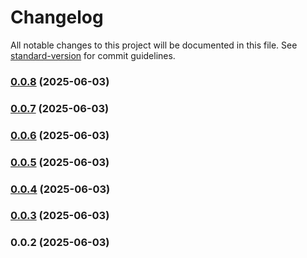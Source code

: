 # Changelog

All notable changes to this project will be documented in this file. See [standard-version](https://github.com/conventional-changelog/standard-version) for commit guidelines.

### [0.0.8](https://github.com/your-username/drafter/compare/v0.0.7...v0.0.8) (2025-06-03)

### [0.0.7](https://github.com/your-username/drafter/compare/v0.0.6...v0.0.7) (2025-06-03)

### [0.0.6](https://github.com/your-username/drafter/compare/v0.0.5...v0.0.6) (2025-06-03)

### [0.0.5](https://github.com/your-username/drafter/compare/v0.0.4...v0.0.5) (2025-06-03)

### [0.0.4](https://github.com/your-username/drafter/compare/v0.0.3...v0.0.4) (2025-06-03)

### [0.0.3](https://github.com/your-username/drafter/compare/v0.0.2...v0.0.3) (2025-06-03)

### 0.0.2 (2025-06-03)
